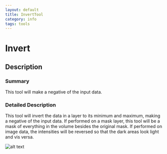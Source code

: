 ```yaml
---
layout: default
title: InvertTool
category: info
tags: tools
---
```


# Invert

## Description

### Summary

This tool will make a negative of the input data.

### Detailed Description

This tool will invert the data in a layer to its minimum and maximum, making a negative of the input data. If performed on a mask layer, this tool will be a mask of everything in the volume besides the original mask. If performed on image data, the intensities will be reversed so that the dark areas look light and vis versa.


![alt text](http://github.com/collint8/seg3g.pages/tree/gh-pages/images/InvertGUI.png)